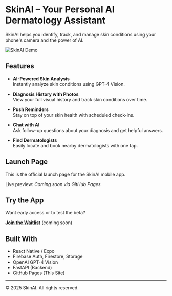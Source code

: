 # SkinAI – Your Personal AI Dermatology Assistant

SkinAI helps you identify, track, and manage skin conditions using your phone's camera and the power of AI.

![SkinAI Demo](demo-screenshot.png)

## Features
- **AI-Powered Skin Analysis**  
  Instantly analyze skin conditions using GPT-4 Vision.

- **Diagnosis History with Photos**  
  View your full visual history and track skin conditions over time.

- **Push Reminders**  
  Stay on top of your skin health with scheduled check-ins.

- **Chat with AI**  
  Ask follow-up questions about your diagnosis and get helpful answers.

- **Find Dermatologists**  
  Easily locate and book nearby dermatologists with one tap.

## Launch Page
This is the official launch page for the SkinAI mobile app.

Live preview: _Coming soon via GitHub Pages_

## Try the App
Want early access or to test the beta?

**[Join the Waitlist](#)** (coming soon)

## Built With
- React Native / Expo
- Firebase Auth, Firestore, Storage
- OpenAI GPT-4 Vision
- FastAPI (Backend)
- GitHub Pages (This Site)

---

© 2025 SkinAI. All rights reserved.
